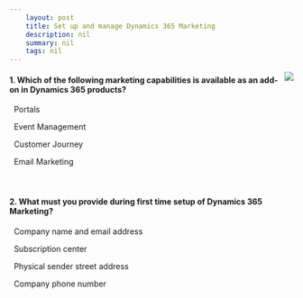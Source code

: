 ```yaml
---
    layout: post
    title: Set up and manage Dynamics 365 Marketing  
    description: nil
    summary: nil
    tags: nil
---
```



 <a target="_blank" href="https://docs.microsoft.com/en-us/learn/modules/get-started-set-up-and-manage/8-knowledge-check/"><i class="fas fa-external-link-alt"></i> </a>
 <img align="right" src="https://docs.microsoft.com/en-us/learn/achievements/set-up-and-manage-marketing.svg">
####  1. Which of the following marketing capabilities is available as an add-on in Dynamics 365 products?


<i class='fas fa-check-square' style='color: Dodgerblue;'></i> &nbsp;&nbsp;Portals

<i class='far fa-square'></i> &nbsp;&nbsp;Event Management

<i class='far fa-square'></i> &nbsp;&nbsp;Customer Journey

<i class='far fa-square'></i> &nbsp;&nbsp;Email Marketing
<br />
<br />
<br />

####  2. What must you provide during first time setup of Dynamics 365 Marketing?


<i class='far fa-square'></i> &nbsp;&nbsp;Company name and email address

<i class='far fa-square'></i> &nbsp;&nbsp;Subscription center

<i class='fas fa-check-square' style='color: Dodgerblue;'></i> &nbsp;&nbsp;Physical sender street address

<i class='far fa-square'></i> &nbsp;&nbsp;Company phone number
<br />
<br />
<br />
